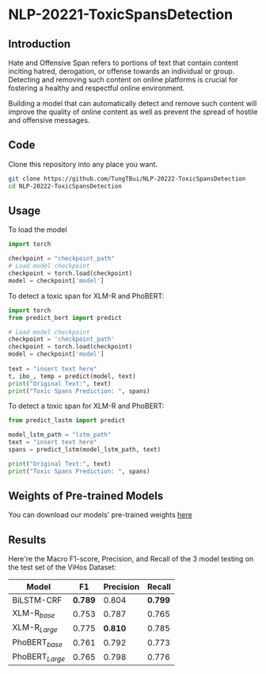# NLP-20221-ToxicSpansDetection

## Introduction
Hate and Offensive Span refers to portions of text that contain content inciting hatred, derogation, or offense towards an individual or group. Detecting and removing such content on online platforms is crucial for fostering a healthy and respectful online environment.

Building a model that can automatically detect and remove such content will improve the quality of online content as well as prevent the spread of hostile and offensive messages.

## Code
Clone this repository into any place you want.

```bash
git clone https://github.com/TungTBui/NLP-20222-ToxicSpansDetection
cd NLP-20222-ToxicSpansDetection
```
## Usage
To load the model
```python
import torch

checkpoint = "checkpoint_path"
# Load model checkpoint 
checkpoint = torch.load(checkpoint)
model = checkpoint['model']
```
To detect a toxic span for XLM-R and PhoBERT:
```python
import torch
from predict_bert import predict

# Load model checkpoint
checkpoint = 'checkpoint_path'
checkpoint = torch.load(checkpoint)
model = checkpoint['model']
  
text = "insert text here"
t, ibo_, temp = predict(model, text)
print("Original Text:", text)
print("Toxic Spans Prediction: ", spans)
```

To detect a toxic span for XLM-R and PhoBERT:
```python
from predict_lastm import predict

model_lstm_path = "lstm_path"
text = "insert text here"
spans = predict_lstm(model_lstm_path, text)

print("Original Text:", text)
print("Toxic Spans Prediction: ", spans)
```

## Weights of Pre-trained Models

You can download our models' pre-trained weights [here](https://drive.google.com/drive/folders/1SjBnE290JYPUm-5q0faEYUgF19rJvSgu?usp=sharing)

## Results

Here're the Macro F1-score, Precision, and Recall of the 3 model testing on the test set of the ViHos Dataset:

| **Model**        | **F1** | **Precision** | **Recall** |
|----------------- |------- |-------------- |---------- |
| BiLSTM-CRF       | **0.789** | 0.804 | **0.799** |
| XLM-R$_{base}$   | 0.753 | 0.787 | 0.765 |
| XLM-R$_{Large}$  | 0.775 | **0.810** | 0.785 |
| PhoBERT$_{base}$ | 0.761 | 0.792 | 0.773 |
| PhoBERT$_{Large}$| 0.765 | 0.798 | 0.776 |




